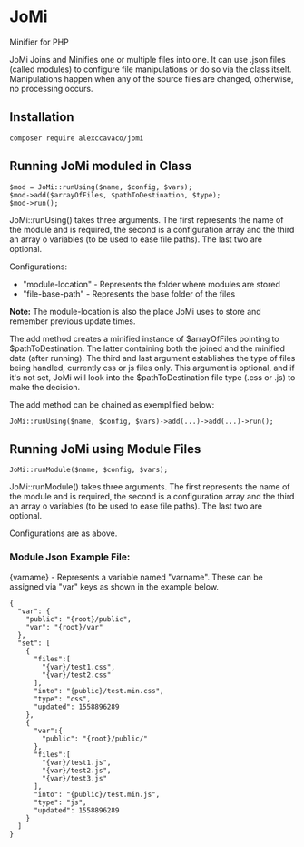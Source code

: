 # JoMi
Minifier for PHP

JoMi Joins and Minifies one or multiple files into one.
It can use .json files (called modules) to configure file manipulations or do so via the class itself.
Manipulations happen when any of the source files are changed, otherwise, no processing occurs.

## Installation

```
composer require alexccavaco/jomi
```

## Running JoMi moduled in Class

```
$mod = JoMi::runUsing($name, $config, $vars);
$mod->add($arrayOfFiles, $pathToDestination, $type);
$mod->run();
```

JoMi::runUsing() takes three arguments. The first represents the name of the module and is required, the second is a configuration array and the third an array o variables (to be used to ease file paths). The last two are optional.

Configurations:
- "module-location" - Represents the folder where modules are stored
- "file-base-path" - Represents the base folder of the files

**Note:** The module-location is also the place JoMi uses to store and remember previous update times.

The add method creates a minified instance of $arrayOfFiles pointing to $pathToDestination. The latter containing both the joined and the minified data (after running). The third and last argument establishes the type of files being handled, currently css or js files only. This argument is optional, and if it's not set, JoMi will look into the $pathToDestination file type (.css or .js) to make the decision.

The add method can be chained as exemplified below:

```
JoMi::runUsing($name, $config, $vars)->add(...)->add(...)->run();
```

## Running JoMi using Module Files

```
JoMi::runModule($name, $config, $vars);
```

JoMi::runModule() takes three arguments. The first represents the name of the module and is required, the second is a configuration array and the third an array o variables (to be used to ease file paths). The last two are optional.

Configurations are as above.

### Module Json Example File:

{varname} - Represents a variable named "varname".
These can be assigned via "var" keys as shown in the example below.

```
{
  "var": {
    "public": "{root}/public",
    "var": "{root}/var"
  },
  "set": [
    {
      "files":[
        "{var}/test1.css",
        "{var}/test2.css"
      ],
      "into": "{public}/test.min.css",
      "type": "css",
      "updated": 1558896289
    },
    {
      "var":{
        "public": "{root}/public/"
      },
      "files":[
        "{var}/test1.js",
        "{var}/test2.js",
        "{var}/test3.js"
      ],
      "into": "{public}/test.min.js",
      "type": "js",
      "updated": 1558896289
    }
  ]
}
```
